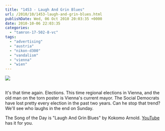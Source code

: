 ```yaml
---
title: "1453 - Laugh And Grin Blues"
url: /2010/10/1453-laugh-and-grin-blues.html
publishDate: Wed, 06 Oct 2010 20:03:35 +0000
date: 2010-10-06 22:03:35
categories: 
  - "tamron-17-502-8-vc"
tags: 
  - "advertising"
  - "austria"
  - "nikon-d300"
  - "vandalism"
  - "vienna"
  - "wien"
---
```

<div class="container">
<div class="center"><a target="_blank" href="https://d25zfm9zpd7gm5.cloudfront.net/1200x1200/2010/20101006_175429_ps.jpg"><img src="https://d25zfm9zpd7gm5.cloudfront.net/0600x0600/2010/20101006_175429_ps.jpg" /></a></div>
</div>
<br />

It's that time again. Elections. This time regional elections in Vienna, and the old man on the torn poster is Vienna's current mayor. The Social Democrats have lost pretty every election in the past two years. Can he stop that trend? We'll see who laughs in the end on Sunday.

 The Song of the Day is "Laugh And Grin Blues" by Kokomo Arnold. <a arget="_blank" href="http://www.youtube.com/watch?v=TKmS_HO2XJk">YouTube</a> has it for you.

